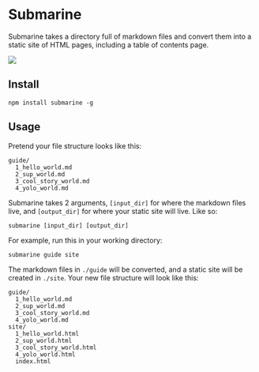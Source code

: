 # Submarine

Submarine takes a directory full of markdown files and convert them into a static site of HTML pages, including a table of contents page.

![](https://nodei.co/npm/submarine.png?compact=true)

## Install

```
npm install submarine -g
```

## Usage

Pretend your file structure looks like this:

```
guide/
  1_hello_world.md
  2_sup_world.md
  3_cool_story_world.md
  4_yolo_world.md
```

Submarine takes 2 arguments, `[input_dir]` for where the markdown files live, and `[output_dir]` for where your static site will live. Like so:

```
submarine [input_dir] [output_dir]
```

For example, run this in your working directory:

```
submarine guide site
```

The markdown files in `./guide` will be converted, and a static site will be created in `./site`. Your new file structure will look like this:

```
guide/
  1_hello_world.md
  2_sup_world.md
  3_cool_story_world.md
  4_yolo_world.md
site/
  1_hello_world.html
  2_sup_world.html
  3_cool_story_world.html
  4_yolo_world.html
  index.html
```
